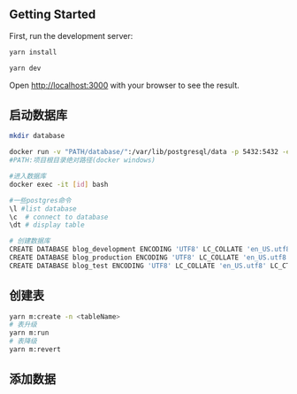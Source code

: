 ## Getting Started

First, run the development server:

```bash
yarn install

yarn dev
```

Open [http://localhost:3000](http://localhost:3000) with your browser to see the result.

## 启动数据库

```bash
mkdir database

docker run -v "PATH/database/":/var/lib/postgresql/data -p 5432:5432 -e POSTGRES_USER=vino -e POSTGRES_HOST_AUTH_METHOD=trust -d postgres
#PATH:项目根目录绝对路径(docker windows)

#进入数据库
docker exec -it [id] bash

#一些postgres命令
\l #list database
\c  # connect to database
\dt # display table

# 创建数据库
CREATE DATABASE blog_development ENCODING 'UTF8' LC_COLLATE 'en_US.utf8' LC_CTYPE 'en_US.utf8';
CREATE DATABASE blog_production ENCODING 'UTF8' LC_COLLATE 'en_US.utf8' LC_CTYPE 'en_US.utf8';
CREATE DATABASE blog_test ENCODING 'UTF8' LC_COLLATE 'en_US.utf8' LC_CTYPE 'en_US.utf8';
```

## 创建表

```bash
yarn m:create -n <tableName>
# 表升级
yarn m:run 
# 表降级
yarn m:revert
```

## 添加数据
















